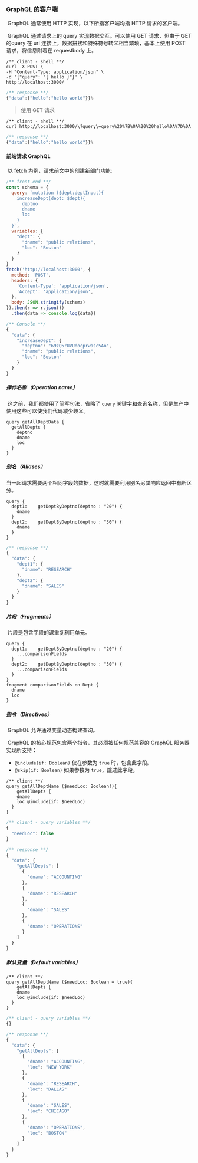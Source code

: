 ### GraphQL 的客户端

​	GraphQL 通常使用 HTTP 实现，以下所指客户端均指 HTTP 请求的客户端。

​	GraphQL 通过请求上的 query 实现数据交互。可以使用 GET 请求，但由于 GET 的query 在 url 连接上，数据拼接和特殊符号转义相当繁琐，基本上使用 POST 请求，将信息附着在 requestbody 上。

```http
/** client - shell **/
curl -X POST \
-H "Content-Type: application/json" \
-d '{"query": "{ hello }"}' \
http://localhost:3000/
```

```js
/** response **/ 
{"data":{"hello":"hello world"}}%
```

> 使用 GET 请求

```http
/** client - shell **/
curl http://localhost:3000/\?query\=query%20%7B%0A%20%20hello%0A%7D%0A
```

```js
/** response **/ 
{"data":{"hello":"hello world"}}%
```



#### 前端请求 GraphQL

​	以 fetch 为例，请求前文中的创建新部门功能:

```js
/** front-end **/
const schema = {
  query: `mutation ($dept:deptInput){
    increaseDept(dept: $dept){
      deptno
      dname
      loc
    }
  }`,
  variables: {
    "dept": {
      "dname": "public relations",
      "loc": "Boston"
    }
  }
}
fetch('http://localhost:3000', {
  method: 'POST',
  headers: {
    'Content-Type': 'application/json',
    'Accept': 'application/json',
  },
  body: JSON.stringify(schema)
}).then(r => r.json())
  .then(data => console.log(data))
```

```js
/** Console **/
{
  "data": {
    "increaseDept": {
      "deptno": "69zQ5rUVUdocprwasc5Ao",
      "dname": "public relations",
      "loc": "Boston"
    }
  }
}
```



##### 操作名称（Operation name）

​	这之前，我们都使用了简写句法，省略了 `query` 关键字和查询名称，但是生产中使用这些可以使我们代码减少歧义。

```
query getAllDeptData {
  getAllDepts {
    deptno
    dname
    loc
  }
}
```



##### 别名（Aliases）

​	当一起请求需要两个相同字段的数据，这时就需要利用别名另其响应返回中有所区分。

```
query {
  dept1:	getDeptByDeptno(deptno : "20") {
    dname
  }
  dept2:	getDeptByDeptno(deptno : "30") {
    dname
  }
}
```

```js
/** response **/ 
{
  "data": {
    "dept1": {
      "dname": "RESEARCH"
    },
    "dept2": {
      "dname": "SALES"
    }
  }
}
```



##### 片段（Fragments）

​	片段是包含字段的课重复利用单元。

```
query {
  dept1:	getDeptByDeptno(deptno : "20") {
    ...comparisonFields
  }
  dept2:	getDeptByDeptno(deptno : "30") {
    ...comparisonFields
  }
}
fragment comparisonFields on Dept {
  dname
  loc
}
```



##### 指令（Directives）

​	GraphQL 允许通过变量动态构建查询。

​	GraphQL 的核心规范包含两个指令，其必须被任何规范兼容的 GraphQL 服务器实现所支持：

- `@include(if: Boolean)` 仅在参数为 `true` 时，包含此字段。
- `@skip(if: Boolean)` 如果参数为 `true`，跳过此字段。

```
/** client **/
query getAllDeptName ($needLoc: Boolean!){
	getAllDepts {
    dname
    loc @include(if: $needLoc)
  }
}
```

```js
/** client - query variables **/
{
  "needLoc": false
}
```

```js
/** response **/ 
{
  "data": {
    "getAllDepts": [
      {
        "dname": "ACCOUNTING"
      },
      {
        "dname": "RESEARCH"
      },
      {
        "dname": "SALES"
      },
      {
        "dname": "OPERATIONS"
      }
    ]
  }
}
```



##### 默认变量（Default variables）

```
/** client **/
query getAllDeptName ($needLoc: Boolean = true){
	getAllDepts {
    dname
    loc @include(if: $needLoc)
  }
}
```

```js
/** client - query variables **/
{}
```

```js
/** response **/ 
{
  "data": {
    "getAllDepts": [
      {
        "dname": "ACCOUNTING",
        "loc": "NEW YORK"
      },
      {
        "dname": "RESEARCH",
        "loc": "DALLAS"
      },
      {
        "dname": "SALES",
        "loc": "CHICAGO"
      },
      {
        "dname": "OPERATIONS",
        "loc": "BOSTON"
      }
    ]
  }
}
```

